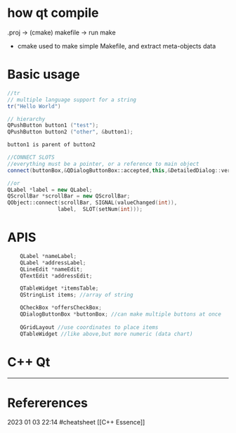 # how qt compile 
.proj -> (cmake) makefile -> run make 
- cmake used to make simple Makefile, and extract meta-objects data 
# Basic usage
 ```cpp 
//tr 
// multiple language support for a string   
tr("Hello World") 

// hierarchy 
 QPushButton button1 ("test");
 QPushButton button2 ("other", &button1);  

 button1 is parent of button2 

//CONNECT SLOTS 
//everything must be a pointer, or a reference to main object
connect(buttonBox,&QDialogButtonBox::accepted,this,&DetailedDialog::verify);  

//or 
QLabel *label = new QLabel;
QScrollBar *scrollBar = new QScrollBar;
QObject::connect(scrollBar, SIGNAL(valueChanged(int)),
                 label,  SLOT(setNum(int)));
```
# APIS 
```cpp
    QLabel *nameLabel;
    QLabel *addressLabel;
    QLineEdit *nameEdit;
    QTextEdit *addressEdit;

    QTableWidget *itemsTable; 
    QStringList items; //array of string 

    QCheckBox *offersCheckBox;
    QDialogButtonBox *buttonBox; //can make multiple buttons at once   
    
    QGridLayout //use coordinates to place items
	QTableWidget //like above,but more numeric (data chart)
```








# C++ Qt
--- 
# Refererences 




2023 01 03 22:14
#cheatsheet   [[C++ Essence]] 